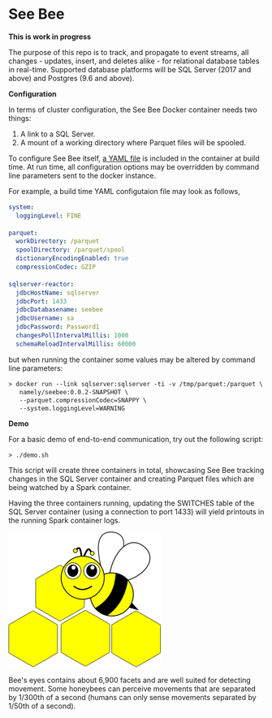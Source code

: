 # See Bee


**This is work in progress**

The purpose of this repo is to track, and propagate to event streams,
all changes - updates, insert, and deletes alike - for relational 
database tables in real-time. Supported database platforms will be 
SQL Server (2017 and above) and Postgres (9.6 and above).

**Configuration**

In terms of cluster configuration, the See Bee Docker container needs two things:

1. A link to a SQL Server.
2. A mount of a working directory where Parquet files will be spooled.

To configure See Bee itself, [a YAML file](applications/sql-server-parquet-application/default-config.yaml)
is included in the container at build 
time. At run time, all configuration options may be overridden by command line
parameters sent to the docker instance.

For example, a build time YAML configutaion file may look as follows,

```yaml
system:
  loggingLevel: FINE

parquet:
  workDirectory: /parquet
  spoolDirectory: /parquet/spool
  dictionaryEncodingEnabled: true
  compressionCodec: GZIP

sqlserver-reactor:
  jdbcHostName: sqlserver
  jdbcPort: 1433
  jdbcDatabasename: seebee
  jdbcUsername: sa
  jdbcPassword: Password1
  changesPollIntervalMillis: 1000
  schemaReloadIntervalMillis: 60000
```

but when running the container some values may be altered by command line 
parameters:

```commandline
> docker run --link sqlserver:sqlserver -ti -v /tmp/parquet:/parquet \
   namely/seebee:0.0.2-SNAPSHOT \
   --parquet.compressionCodec=SNAPPY \
   --system.loggingLevel=WARNING
```

**Demo**

For a basic demo of end-to-end communication, try out the following script:

```commandline
> ./demo.sh
```

This script will create three containers in total, showcasing See Bee tracking changes in 
the SQL Server container and creating Parquet files which are being watched by a Spark container.
 
Having the three containers running, updating the SWITCHES table of the SQL Server 
container (using a connection to port 1433) will yield printouts in the running Spark 
container logs.

![See Bee](logo/see-bee.png)

Bee's eyes contains about 6,900 facets and are well suited for detecting movement.
Some honeybees can perceive movements that are separated by 1/300th of a second
(humans can only sense movements separated by 1/50th of a second).